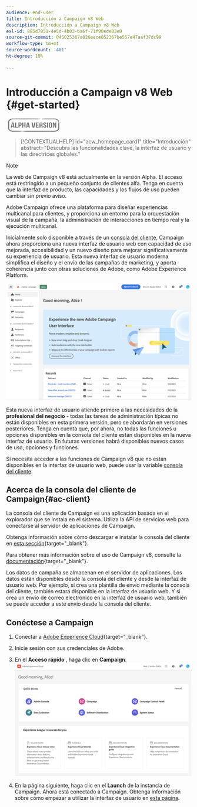 ```yaml
---
audience: end-user
title: Introducción a Campaign v8 Web
description: Introducción a Campaign v8 Web
exl-id: 885d7851-4e5d-4b03-ba6f-71f90ede83e8
source-git-commit: 045025367a826eece052367be557e47aaf37dc99
workflow-type: tm+mt
source-wordcount: '401'
ht-degree: 10%

---
```


# Introducción a Campaign v8 Web {#get-started}

![](../assets/do-not-localize/badge.png)

<!--
V8 web overview
context, scope (targets cross-channel practitioners), limitations
only existing customers
-->
>[!CONTEXTUALHELP]
>id="acw_homepage_card1"
>title="Introducción"
>abstract="Descubra las funcionalidades clave, la interfaz de usuario y las directrices globales."

>[!NOTE]
>
>La web de Campaign v8 está actualmente en la versión Alpha. El acceso está restringido a un pequeño conjunto de clientes alfa. Tenga en cuenta que la interfaz de producto, las capacidades y los flujos de uso pueden cambiar sin previo aviso.

Adobe Campaign ofrece una plataforma para diseñar experiencias multicanal para clientes, y proporciona un entorno para la orquestación visual de la campaña, la administración de interacciones en tiempo real y la ejecución multicanal.

Inicialmente solo disponible a través de un [consola del cliente](#ac-client), Campaign ahora proporciona una nueva interfaz de usuario web con capacidad de uso mejorada, accesibilidad y un nuevo diseño para mejorar significativamente su experiencia de usuario. Esta nueva interfaz de usuario moderna simplifica el diseño y el envío de las campañas de marketing, y aporta coherencia junto con otras soluciones de Adobe, como Adobe Experience Platform.


![](assets/home.png)

Esta nueva interfaz de usuario atiende primero a las necesidades de la **profesional del negocio** - todas las tareas de administración típicas no están disponibles en esta primera versión, pero se abordarán en versiones posteriores. Tenga en cuenta que, por ahora, no todas las funciones u opciones disponibles en la consola del cliente están disponibles en la nueva interfaz de usuario. En futuras versiones habrá disponibles nuevos casos de uso, opciones y funciones.

Si necesita acceder a las funciones de Campaign v8 que no están disponibles en la interfaz de usuario web, puede usar la variable [consola del cliente](#ac-client).

## Acerca de la consola del cliente de Campaign{#ac-client}

La consola del cliente de Campaign es una aplicación basada en el explorador que se instala en el sistema. Utiliza la API de servicios web para conectarse al servidor de aplicaciones de Campaign.

Obtenga información sobre cómo descargar e instalar la consola del cliente en [esta sección](https://experienceleague.adobe.com/docs/campaign/campaign-v8/new/connect.html){target="_blank"}.

Para obtener más información sobre el uso de Campaign v8, consulte la [documentación](https://experienceleague.adobe.com/docs/campaign/campaign-v8/campaign-home.html?lang=es){target="_blank"}.

Los datos de campaña se almacenan en el servidor de aplicaciones. Los datos están disponibles desde la consola del cliente y desde la interfaz de usuario web. Por ejemplo, si crea una plantilla de envío mediante la consola del cliente, también estará disponible en la interfaz de usuario web. Y si crea un envío de correo electrónico en la interfaz de usuario web, también se puede acceder a este envío desde la consola del cliente.

## Conéctese a Campaign


1. Conectar a [Adobe Experience Cloud](http://experience.adobe.com){target="_blank"}.
1. Inicie sesión con sus credenciales de Adobe.
1. En el **Acceso rápido** , haga clic en **Campaign**.
   ![](assets/connect.png)

1. En la página siguiente, haga clic en el **Launch** de la instancia de Campaign.
Ahora está conectado a Campaign. Obtenga información sobre cómo empezar a utilizar la interfaz de usuario en [esta página](user-interface.md).

<!--
-> experience cloud home: "Campaign" -> home campaign v8
-> or Campaign v8 web if direct URL
-->

